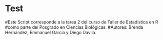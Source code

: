# Test
#Este Script corresponde a la tarea 2 del curso de Taller de Estadística en R 
#como parte del Posgrado en Ciencias Biológicas.
#Autores: Brenda Hernández, Emmanuel García y Diego Dávila.
